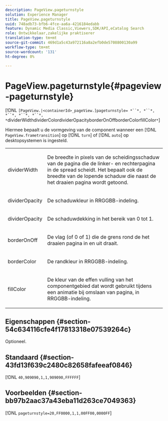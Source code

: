 ```yaml
---
description: PageView.pageturnstyle
solution: Experience Manager
title: PageView.pageturnstyle
uuid: 748adb73-bfb6-4fce-aa6a-4216184edabb
feature: Dynamic Media Classic,Viewers,SDK/API,eCatalog Search
role: Ontwikkelaar,zakelijke praktiserer
translation-type: tm+mt
source-git-commit: 469d1a5c43a972116a8a2efb0de5708800130a99
workflow-type: tm+mt
source-wordcount: '131'
ht-degree: 0%

---
```



# PageView.pageturnstyle{#pageview-pageturnstyle}

[!DNL `[PageView.|<containerId>_pageView.]pageturnstyle= *``*, *``*, *``*, *``*, *``*, *`dividerWidthdividerColordividerOpacityborderOnOffborderColorfillColor`*`]

Hiermee bepaalt u de vormgeving van de component wanneer een [!DNL `PageView.frametransition`] op [!DNL `turn`] of [!DNL `auto`] op desktopsystemen is ingesteld.

<table id="table_A8CDA1AE2680402A99BCD5DD371B225F"> 
 <tbody> 
  <tr> 
   <td colname="col1"> <p> <span class="codeph"><span class="varname"> dividerWidth</span></span> </p> </td> 
   <td colname="col2"> <p> De breedte in pixels van de scheidingsschaduw van de pagina die de linker- en rechterpagina in de spread scheidt. Het bepaalt ook de breedte van de lopende schaduw die naast de het draaien pagina wordt getoond. </p> </td> 
  </tr> 
  <tr> 
   <td colname="col1"> <p><span class="codeph"><span class="varname"> dividerOpacity</span></span> </p> </td> 
   <td colname="col2"> <p> De schaduwkleur in RRGGBB-indeling. </p> </td> 
  </tr> 
  <tr> 
   <td colname="col1"> <p><span class="codeph"><span class="varname"> dividerOpacity</span></span> </p> </td> 
   <td colname="col2"> <p>De schaduwdekking in het bereik van <span class="codeph"> 0</span> tot <span class="codeph"> 1</span>. </p> </td> 
  </tr> 
  <tr> 
   <td colname="col1"> <p><span class="codeph"><span class="varname"> borderOnOff</span></span> </p> </td> 
   <td colname="col2"> <p> De vlag (of <span class="codeph"> 0</span> of <span class="codeph"> 1</span>) die de grens rond de het draaien pagina in en uit draait. </p> </td> 
  </tr> 
  <tr> 
   <td colname="col1"> <p><span class="codeph"><span class="varname"> borderColor</span></span> </p> </td> 
   <td colname="col2"> <p> De randkleur in RRGGBB-indeling. </p> </td> 
  </tr> 
  <tr> 
   <td colname="col1"> <p><span class="codeph"><span class="varname"> fillColor</span></span> </p> </td> 
   <td colname="col2"> <p> De kleur van de effen vulling van het componentgebied dat wordt gebruikt tijdens een animatie bij omslaan van pagina, in RRGGBB-indeling. </p> </td> 
  </tr> 
 </tbody> 
</table>

## Eigenschappen {#section-54c634116cfe4f17813318e07539264c}

Optioneel.

## Standaard {#section-43fd13f639c2480c82658fafeeaf0846}

[!DNL `40,909090,1,1,909090,FFFFFF`]

## Voorbeelden {#section-bb97b2aac37a43eba11d263ce7049363}

[!DNL `pageturnstyle=20,FF0000,1,1,00FF00,0000FF`]
